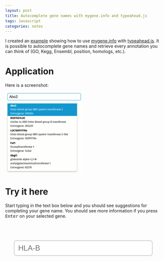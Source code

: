 ```yaml
---
layout: post
title: Autocomplete gene names with mygene.info and typeahead.js
tags: Javascript
categories: notes
---
```


I created an [example][app] showing how to use [mygene.info] with
[typeahead.js]. It is possible to autocomplete gene names and retrieve every
annotation you can think of (GO, Kegg, Ensembl, position, homologs, etc.).

[mygene.info]: http://mygene.info/
[typeahead.js]: https://twitter.github.io/typeahead.js/
[app]: http://codepen.io/slowkow/details/ByxLBE/

# Application

Here is a screenshot:

<img src="/public/images/mygene_typeahead.png" alt="mygene.info with typeahead.js" style="max-width:250px"/>

# Try it here

Start typing in the text box below and you should see suggestions for
completing your gene name. You should see more information if you press
<kbd>Enter</kbd> on your selected gene.

<style>
#scrollable-dropdown-menu {
  text-align: center;
}

input {
  padding: 1em;
  min-width: 400px;
}

#savedResults {
  max-width: 900px;
  margin: 80px auto;
}

#savedResult {
  padding: 8px 12px;
  margin: 20px 0px;
  font-size: 18px;
  line-height: 20px;
  padding: 12px 12px;
  border: 2px solid #ccc;
  -webkit-border-radius: 8px;
     -moz-border-radius: 8px;
          border-radius: 8px;
  outline: none;
}

#input-container {
  margin-top: 5em;
}

.tt-dropdown-menu {
  text-align: left;
  min-width: 400px;
}

.typeahead,
.tt-query,
.tt-hint {
  width: 420px;
  height: 30px;
  padding: 8px 12px;
  font-size: 24px;
  line-height: 30px;
  border: 2px solid #ccc;
  -webkit-border-radius: 8px;
     -moz-border-radius: 8px;
          border-radius: 8px;
  outline: none;
}

.typeahead {
  background-color: #fff;
}

.typeahead:focus {
  border: 2px solid #0097cf;
}

.tt-query {
  -webkit-box-shadow: inset 0 1px 1px rgba(0, 0, 0, 0.075);
     -moz-box-shadow: inset 0 1px 1px rgba(0, 0, 0, 0.075);
          box-shadow: inset 0 1px 1px rgba(0, 0, 0, 0.075);
}

.tt-hint {
  color: #999
}

.tt-dropdown-menu {
  width: 480px;
  margin-top: 12px;
  padding: 8px 0;
  background-color: #fff;
  border: 1px solid #ccc;
  border: 1px solid rgba(0, 0, 0, 0.2);
  -webkit-border-radius: 8px;
     -moz-border-radius: 8px;
          border-radius: 8px;
  -webkit-box-shadow: 0 5px 10px rgba(0,0,0,.2);
     -moz-box-shadow: 0 5px 10px rgba(0,0,0,.2);
          box-shadow: 0 5px 10px rgba(0,0,0,.2);
}

.tt-suggestion {
  padding: 3px 20px;
  font-size: 18px;
  line-height: 24px;
}

.tt-suggestion.tt-cursor {
  color: #fff;
  background-color: #0097cf;
}

.tt-suggestion p {
  margin: 0;
}
</style>

<div id="input-container">
  <div id="scrollable-dropdown-menu">
    <input class="typeahead" type="text" placeholder="HLA-B">
  </div>
</div>
 
<div id="savedResults"></div>

<script type="text/javascript" src="https://cdnjs.cloudflare.com/ajax/libs/jquery/1.11.1/jquery.min.js"></script>
<script type="text/javascript" src="https://cdnjs.cloudflare.com/ajax/libs/typeahead.js/0.10.5/typeahead.bundle.min.js"></script>
<script type="text/javascript">
var numberWithCommas = function (x) {
    return x.toString().replace(/\B(?=(\d{3})+(?!\d))/g, ",");
};

var format = function (form, datum) {
    return form.replace(/{([^}]+)}/g, function (match, key) {
        return typeof datum[key] != 'undefined' ? datum[key] : '';
    });
};

var posToRegion = function (pos) {
    if (pos.chr && pos.start && pos.end) {
        return pos.chr + ':' + numberWithCommas(pos.start) + '-' + numberWithCommas(pos.end);
    }
    return '';
};

var entrezGeneLink = function (datum) {
    var form = 'Entrez: ' +
        '<a href="http://www.ncbi.nlm.nih.gov/gene/{entrezgene}">' +
        '{entrezgene}</a>';
    if (datum.entrezgene) {
        return format(form, datum);
    }
    return '';
};

var hgncGeneLink = function (datum) {
    var form = 'HGNC: ' +
        '<a href="http://www.genenames.org/cgi-bin/gene_symbol_report' +
        '?hgnc_id=HGNC:{HGNC}">{HGNC}</a>';
    if (datum.HGNC) {
        return format(form, datum);
    }
    return '';
};

var jbrowseRegionLink = function (pos) {
    var url = 'http://www.broadinstitute.org/~slowikow/JBrowse-1.10.1/' +
        '?loc={chr}%3A{start}..{end}' +
        '&tracks=Adipose%20-%20Subcutaneous%2CWhole%20Blood' +
        '%2CArtery%20-%20Aorta%2CMuscle%20-%20Skeletal' +
        '%2CBrain%20-%20Hippocampus%2CPituitary' +
        '%2CSkin%20-%20Sun%20Exposed%20(Lower%20leg)%2CStomach' +
        '%2CPancreas%2CColon%20-%20Transverse' +
        '%2CEnsembl%20v72%20Transcripts';
    var form = 'GTEx: <a href="' + url + '">{chr}:{start}-{end}</a>';
    if (pos.chr && pos.start && pos.end) {
        return format(form, pos);
    }
    return '';
};

var ucscRegionLink = function (pos) {
    var form = 'UCSC: ' +
        '<a href="https://genome.ucsc.edu/cgi-bin/hgTracks?db=hg19' +
        '&position=chr{chr}%3A{start}-{end}">' +
        '{chr}:{start}-{end}</a>';
    if (pos.chr && pos.start && pos.end) {
        return format(form, pos);
    }
    return '';
};

var gtexRegionLink = function (pos) {
    var form = 'GTEx: ' +
        'http://epigenomegateway.wustl.edu/browser/' +
        '?genome=hg19&coordinate=chr7:26663835-28123541';
};

var formatSuggestion = function (datum) {
    var pos = datum.genomic_pos_hg19;
    var region = '';
    if (pos) {
        if (pos.length > 1) {
            pos = pos[0];
        }
        region = ucscRegionLink(pos);
    }
    var space = '&nbsp;&nbsp;&nbsp;&nbsp;';
    var form = '<div><strong>{symbol}</strong>' +
        ' <span style="font-size:80%">' + space + region + space + hgncGeneLink(datum) + '</span>' +
        '<br>{name}</div>';
    //' Entrez: <a href="http://www.ncbi.nlm.nih.gov/gene/{entrezgene}">{entrezgene}</a>' +
    return format(form, datum);
};

var formatSavedResult = function (datum) {
    var form =
        '<div id="savedResult"><strong>{symbol}</strong>' +
        '&nbsp;&nbsp;' + hgncGeneLink(datum) +
        '<br><p><em>{name}</em></p>';
    var pos = datum.genomic_pos_hg19;
    if (pos) {
        if (pos.length > 1) {
            pos = pos[0];
        }
        form += '<p>' + ucscRegionLink(pos) + '</p>';
            //'&nbsp;&nbsp;' + jbrowseRegionLink(pos) + '</p>';
    }
    form += '<p>{summary}</p></div>';
    return format(form, datum);
};

var engine = new Bloodhound({
    name: 'genes',
    limit: 15,
    remote: {
        url: 'http://mygene.info/v2/query?q=%QUERY*' +
            '&fields=symbol,name,entrezgene,summary,genomic_pos_hg19,HGNC' +
            '&species=human&size=15' +
            '&email=slowikow@broadinstitute.org',
        filter: function (datum) {
            return datum.hits;
        }
    },
    datumTokenizer: function (datum) {
        return Bloodhound.tokenizers.whitespace(datum.val);
    },
    queryTokenizer: Bloodhound.tokenizers.whitespace
});

var promise = engine.initialize();

promise.done(function () {
    console.log('success!');
})
    .fail(function () {
    console.log('err!');
});

$('.typeahead').typeahead(null, {
    name: 'genes',
    displayKey: 'symbol',
    source: engine.ttAdapter(),
    templates: {
        suggestion: formatSuggestion
    }
});

$('.typeahead').on('typeahead:selected', function (obj, datum, name) {
    console.log(datum);
    $("#savedResults").prepend(formatSavedResult(datum));
});
</script>
